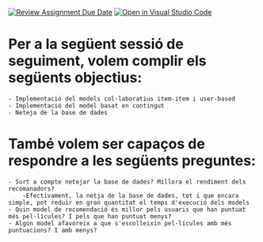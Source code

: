 [![Review Assignment Due Date](https://classroom.github.com/assets/deadline-readme-button-22041afd0340ce965d47ae6ef1cefeee28c7c493a6346c4f15d667ab976d596c.svg)](https://classroom.github.com/a/USx538Ll)
[![Open in Visual Studio Code](https://classroom.github.com/assets/open-in-vscode-2e0aaae1b6195c2367325f4f02e2d04e9abb55f0b24a779b69b11b9e10269abc.svg)](https://classroom.github.com/online_ide?assignment_repo_id=17349155&assignment_repo_type=AssignmentRepo)

# Per a la següent sessió de seguiment, volem complir els següents objectius:
    - Implementació del models col·laboratius item-item i user-based
    - Implementació del model basat en contingut
    - Neteja de la base de dades

# També volem ser capaços de respondre a les següents preguntes:
    - Surt a compte netejar la base de dades? Millora el rendiment dels recomanadors?
        -Efectivament, la netja de la base de dades, tot i que encara simple, pot reduïr en gran quantitat el temps d'execució dels models
    - Quin model de recomendació és millor pels usuaris que han puntuat més pel·lícules? I pels que han puntuat menys?
    - Algún model afavoreix a que s'escolleixin pel·lícules amb més puntuacions? I amb menys?